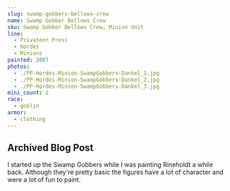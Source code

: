 ```yaml
---
slug: swamp-gobbers-bellows-crew
name: Swamp Gobber Bellows Crew
sku: Swamp Gobber Bellows Crew, Minion Unit
line:
  - Privateer Press
  - Hordes
  - Minions
painted: 2007
photos:
  - ./PP-Hordes-Minion-SwampGobbers-Dankel_1.jpg
  - ./PP-Hordes-Minion-SwampGobbers-Dankel_2.jpg
  - ./PP-Hordes-Minion-SwampGobbers-Dankel_3.jpg
mini_count: 2
race:
  - goblin
armor:
  - clothing
---
```


## Archived Blog Post

I started up the Swamp Gobbers while I was painting Rineholdt a while back. Although they're pretty basic the figures have a lot of character and were a lot of fun to paint.
